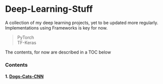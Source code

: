# Deep-Learning-Stuff
A collection of my deep learning projects, yet to be updated more regularly.  
Implementations using Frameworks is key for now.
> PyTorch  
  TF-Keras
  
The contents, for now are described in a TOC below  
### Contents
#### 1. [Dogs-Cats-CNN](Deep-Learning-Stuff/Dogs-Cats-CNN/) 
